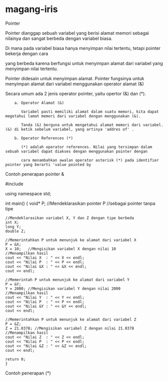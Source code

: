 # magang-iris

Pointer 


Pointer dianggap sebuah variabel yang berisi alamat memori sebagai nilainya dan sangat berbeda dengan variabel biasa. 

Di mana pada variabel biasa hanya menyimpan nilai tertentu, tetapi pointer bekerja dengan cara

yang berbeda karena berfungsi untuk menyimpan alamat dari variabel yang menyimpan nilai tertentu.

Pointer didesain untuk menyimpan alamat. Pointer fungsinya untuk menyimpan alamat dari variabel menggunakan operator alamat (&)

Secara umum ada 2 jenis operator pointer, yaitu opertor (&) dan (*).
        
        a. Operator Alamat (&)
        
           Variabel pasti memiliki alamat dalam suatu memori, kita dapat megetahui lamat memori dari variabel dengan menggunakan (&).
           
           Tanda (&) berguna untuk mengetahui alamat memori dari variabel. (&) di ketik sebelum variabel, yang artinya 'addres of' .
           
        b. Operator References (*)
        
           (*) adalah operator references. Nilai yang tersimpan dalam sebuah variabel dapat diakses dengan menggunakan pointer dengan 
           
           cara menambahkan awalan operator asterisk (*) pada identifier pointer yang berarti 'value pointed by

Contoh penerapan pointer &

#include <iostream>

using namespace std;

int main() {
    void* P;   //Mendeklarasikan pointer P
              //sebagai pointer tanpa tipe

    //Mendeklarasikan variabel X, Y dan Z dengan tipe berbeda
    int X;
    long Y;
    double Z;

    //Memerintahkan P untuk menunjuk ke alamat dari variabel X
    P = &X;
    X = 10;   //Mengisikan variabel X dengan nilai 10
    //Menampilkan hasil
    cout << "Nilai X  : " << X << endl;
    cout << "Nilai P  : " << P << endl;
    cout << "Nilai &X : " << &X << endl;
    cout << endl;

    //Memerintah P untuk menunjuk ke alamat dari variabel Y
    P = &Y;
    Y = 2000; //Mengisikan variabel Y dengan nilai 2000
    //Menampilkan hasil
    cout << "Nilai Y  : " << Y << endl;
    cout << "Nilai P  : " << P << endl;
    cout << "Nilai &Y : " << &Y << endl;
    cout << endl;

    //Memerintahkan P untuk menunjuk ke alamat dari variabel Z
    P = &Z;
    Z = 21.0378; //Mengisikan variabel Z dengan nilai 21.0378
    //Menampilkan hasil
    cout << "Nilai Z  : " << Z << endl;
    cout << "Nilai P  : " << P << endl;
    cout << "Nilai &Z : " << &Z << endl;
    cout << endl;

    return 0;
    }

Contoh penerapan (*)
